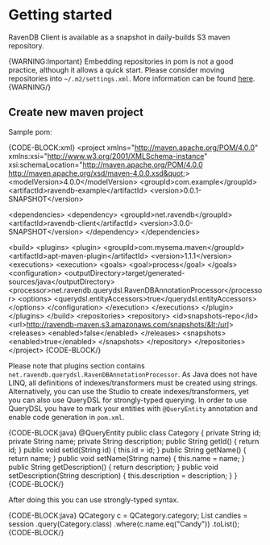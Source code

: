 # Getting started

RavenDB Client is available as a snapshot in daily-builds S3 maven repository.

{WARNING:Important}
Embedding repositories in pom is not a good practice, although it allows a quick start. Please consider moving repositories into `~/.m2/settings.xml`.
More information can be found [here](http://maven.apache.org/guides/mini/guide-multiple-repositories.html). 
{WARNING/}

## Create new maven project

Sample pom:

{CODE-BLOCK:xml}
&lt;project xmlns=&quot;http://maven.apache.org/POM/4.0.0&quot; xmlns:xsi=&quot;http://www.w3.org/2001/XMLSchema-instance&quot; xsi:schemaLocation=&quot;http://maven.apache.org/POM/4.0.0 http://maven.apache.org/xsd/maven-4.0.0.xsd&quot;&gt;
  &lt;modelVersion&gt;4.0.0&lt;/modelVersion&gt;
  &lt;groupId&gt;com.example&lt;/groupId&gt;
  &lt;artifactId&gt;ravendb-example&lt;/artifactId&gt;
  &lt;version&gt;0.0.1-SNAPSHOT&lt;/version&gt;

  &lt;dependencies&gt;
    &lt;dependency&gt;
      &lt;groupId&gt;net.ravendb&lt;/groupId&gt;
      &lt;artifactId&gt;ravendb-client&lt;/artifactId&gt;
      &lt;version&gt;3.0.0-SNAPSHOT&lt;/version&gt;
    &lt;/dependency&gt;
  &lt;/dependencies&gt;

  &lt;build&gt;
	  &lt;plugins&gt;
		&lt;plugin&gt;
		  &lt;groupId&gt;com.mysema.maven&lt;/groupId&gt;
		  &lt;artifactId&gt;apt-maven-plugin&lt;/artifactId&gt;
		  &lt;version&gt;1.1.1&lt;/version&gt;
		  &lt;executions&gt;
			&lt;execution&gt;
			  &lt;goals&gt;
				&lt;goal&gt;process&lt;/goal&gt;
			  &lt;/goals&gt;
			  &lt;configuration&gt;
				&lt;outputDirectory&gt;target/generated-sources/java&lt;/outputDirectory&gt;
				&lt;processor&gt;net.ravendb.querydsl.RavenDBAnnotationProcessor&lt;/processor&gt;
				&lt;options&gt;
				  &lt;querydsl.entityAccessors&gt;true&lt;/querydsl.entityAccessors&gt;
				&lt;/options&gt;
			  &lt;/configuration&gt;
			&lt;/execution&gt;
		  &lt;/executions&gt;
		&lt;/plugin&gt;
	&lt;/plugins&gt;
  &lt;/build&gt;
  &lt;repositories&gt;
    &lt;repository&gt;
        &lt;id&gt;snapshots-repo&lt;/id&gt;
        &lt;url&gt;http://ravendb-maven.s3.amazonaws.com/snapshots/&lt;/url&gt;
        &lt;releases&gt;
           &lt;enabled&gt;false&lt;/enabled&gt;
        &lt;/releases&gt;
        &lt;snapshots&gt;
          &lt;enabled&gt;true&lt;/enabled&gt;
        &lt;/snapshots&gt;
     &lt;/repository&gt;
  &lt;/repositories&gt;
&lt;/project&gt;
{CODE-BLOCK/}

Please note that plugins section contains `net.ravendb.querydsl.RavenDBAnnotationProcessor`. 
As Java does not have LINQ, all definitions of indexes/transformers must be created using strings.
Alternatively, you can use the Studio to create indexes/transformers, yet you can also use QueryDSL for strongly-typed querying. In order to use QueryDSL you have to mark your entities with `@QueryEntity` 
annotation and enable code generation in `pom.xml`. 

{CODE-BLOCK:java}
@QueryEntity
public class Category {
  private String id;
  private String name;
  private String description;
  public String getId() {
    return id;
  }
  public void setId(String id) {
    this.id = id;
  }
  public String getName() {
    return name;
  }
  public void setName(String name) {
    this.name = name;
  }
  public String getDescription() {
    return description;
  }
  public void setDescription(String description) {
    this.description = description;
  }
}
{CODE-BLOCK/}

After doing this you can use strongly-typed syntax. 

{CODE-BLOCK:java}
	QCategory c = QCategory.category;
    List<Category> candies = session
      .query(Category.class)
      .where(c.name.eq("Candy"))
      .toList();
{CODE-BLOCK/}